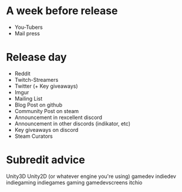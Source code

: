 # A week before release

* You-Tubers
* Mail press

# Release day

* Reddit
* Twitch-Streamers
* Twitter (+ Key giveaways)
* Imgur
* Mailing List
* Blog Post on github
* Community Post on steam
* Announcement in rexcellent discord
* Announcement in other discords (indikator, etc)
* Key giveaways on discord
* Steam Curators

# Subredit advice

Unity3D
Unity2D
(or whatever engine you're using)
gamedev
indiedev
indiegaming
indiegames
gaming
gamedevscreens
itchio
